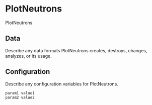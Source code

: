 # PlotNeutrons

PlotNeutrons

## Data

Describe any data formats PlotNeutrons creates, destroys, changes, analyzes, or its usage.




## Configuration

Describe any configuration variables for PlotNeutrons.

```
param1 value1
param2 value2
```
